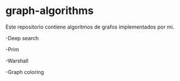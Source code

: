 # graph-algorithms
Este repositorio contiene algoritmos de grafos implementados por mi.

-Deep search

-Prim

-Warshall

-Graph coloring

